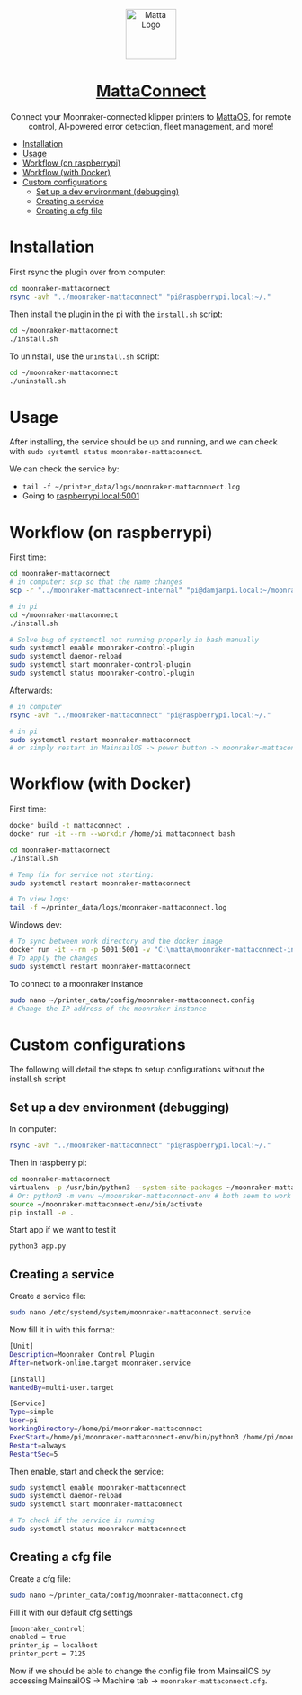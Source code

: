 <p align="center">
  <img
    src="https://uploads-ssl.webflow.com/63fa465ee0545971ce735482/64883f3b58342c1b87033b6d_Emblem_Black.svg"
    alt="Matta Logo"
    style="width: 90px"
  />
</p>
<h1 align="center" style="margin-bottom: 20px">
  <a href="https://matta.ai">MattaConnect</a>
</h1>

<p align="center">
  Connect your Moonraker-connected klipper printers to
  <a href="https://os.matta.ai">MattaOS</a>, for remote control, AI-powered
  error detection, fleet management, and more!
</p>


- [Installation](#installation)
- [Usage](#usage)
- [Workflow (on raspberrypi)](#workflow-on-raspberrypi)
- [Workflow (with Docker)](#workflow-with-docker)
- [Custom configurations](#custom-configurations)
  - [Set up a dev environment (debugging)](#set-up-a-dev-environment-debugging)
  - [Creating a service](#creating-a-service)
  - [Creating a cfg file](#creating-a-cfg-file)


# Installation 

First rsync the plugin over from computer:

```bash
cd moonraker-mattaconnect
rsync -avh "../moonraker-mattaconnect" "pi@raspberrypi.local:~/."
```

Then install the plugin in the pi with the `install.sh` script:

```bash
cd ~/moonraker-mattaconnect
./install.sh
```

To uninstall, use the `uninstall.sh` script:
```bash
cd ~/moonraker-mattaconnect
./uninstall.sh
```

# Usage 

After installing, the service should be up and running, and we can check with `sudo systemtl status moonraker-mattaconnect`.

We can check the service by:
- `tail -f ~/printer_data/logs/moonraker-mattaconnect.log`
- Going to [raspberrypi.local:5001](http://raspberrypi.local:5001) 


# Workflow (on raspberrypi)

First time: 
```bash
cd moonraker-mattaconnect
# in computer: scp so that the name changes
scp -r "../moonraker-mattaconnect-internal" "pi@damjanpi.local:~/moonraker-mattaconnect"

# in pi
cd ~/moonraker-mattaconnect
./install.sh

# Solve bug of systemctl not running properly in bash manually
sudo systemctl enable moonraker-control-plugin        
sudo systemctl daemon-reload
sudo systemctl start moonraker-control-plugin
sudo systemctl status moonraker-control-plugin 
```

Afterwards:
```bash
# in computer
rsync -avh "../moonraker-mattaconnect" "pi@raspberrypi.local:~/."

# in pi
sudo systemctl restart moonraker-mattaconnect
# or simply restart in MainsailOS -> power button -> moonraker-mattaconnect,

```

# Workflow (with Docker)

First time: 
```bash
docker build -t mattaconnect .
docker run -it --rm --workdir /home/pi mattaconnect bash

cd moonraker-mattaconnect
./install.sh

# Temp fix for service not starting:
sudo systemctl restart moonraker-mattaconnect

# To view logs:
tail -f ~/printer_data/logs/moonraker-mattaconnect.log
```

Windows dev: 
```bash
# To sync between work directory and the docker image
docker run -it --rm -p 5001:5001 -v "C:\matta\moonraker-mattaconnect-internal:/home/pi/moonraker-mattaconnect" -w /home/pi mattaconnect
# To apply the changes
sudo systemctl restart moonraker-mattaconnect
```

To connect to a moonraker instance
```bash
sudo nano ~/printer_data/config/moonraker-mattaconnect.config
# Change the IP address of the moonraker instance
```

# Custom configurations
The following will detail the steps to setup configurations without the install.sh script

## Set up a dev environment (debugging)
In computer:
```bash
rsync -avh "../moonraker-mattaconnect" "pi@raspberrypi.local:~/."
```

Then in raspberry pi:
```bash
cd moonraker-mattaconnect
virtualenv -p /usr/bin/python3 --system-site-packages ~/moonraker-mattaconnect-env
# Or: python3 -m venv ~/moonraker-mattaconnect-env # both seem to work fine
source ~/moonraker-mattaconnect-env/bin/activate
pip install -e .
```

Start app if we want to test it
```bash
python3 app.py
```


## Creating a service

Create a service file:

```bash
sudo nano /etc/systemd/system/moonraker-mattaconnect.service
```

Now fill it in with this format:

```bash
[Unit]
Description=Moonraker Control Plugin
After=network-online.target moonraker.service

[Install]
WantedBy=multi-user.target

[Service]
Type=simple
User=pi
WorkingDirectory=/home/pi/moonraker-mattaconnect
ExecStart=/home/pi/moonraker-mattaconnect-env/bin/python3 /home/pi/moonraker-mattaconnect/app.py
Restart=always
RestartSec=5
```

Then enable, start and check the service:

```bash
sudo systemctl enable moonraker-mattaconnect
sudo systemctl daemon-reload
sudo systemctl start moonraker-mattaconnect

# To check if the service is running
sudo systemctl status moonraker-mattaconnect
```

## Creating a cfg file

Create a cfg file:

```bash
sudo nano ~/printer_data/config/moonraker-mattaconnect.cfg
```

Fill it with our default cfg settings

```bash
[moonraker_control]
enabled = true
printer_ip = localhost
printer_port = 7125
```

Now if we should be able to change the config file from MainsailOS by accessing MainsailOS -> Machine tab -> `moonraker-mattaconnect.cfg`.